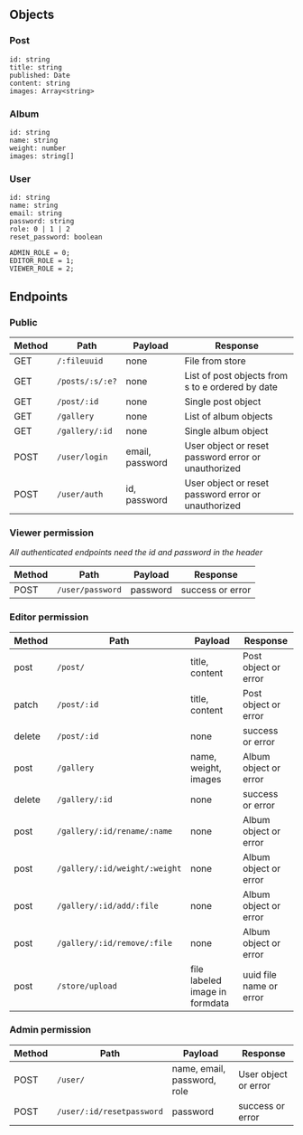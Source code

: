 ## Objects

### Post

```
id: string
title: string
published: Date
content: string
images: Array<string>
```

### Album

```
id: string
name: string
weight: number
images: string[]
```

### User

```
id: string
name: string
email: string
password: string
role: 0 | 1 | 2
reset_password: boolean
```

```
ADMIN_ROLE = 0;
EDITOR_ROLE = 1;
VIEWER_ROLE = 2;
```

## Endpoints

### Public

| Method | Path           | Payload         | Response                                            |
| ------ | -------------- | --------------- | --------------------------------------------------- |
| GET    | `/:fileuuid`   | none            | File from store                                     |
| GET    | `/posts/:s/:e?`| none            | List of post objects from s to e ordered by date    |
| GET    | `/post/:id`    | none            | Single post object                                  |
| GET    | `/gallery`     | none            | List of album objects                               |
| GET    | `/gallery/:id` | none            | Single album object                                 |
| POST   | `/user/login`  | email, password | User object or reset password error or unauthorized |
| POST   | `/user/auth`   | id, password    | User object or reset password error or unauthorized |

### Viewer permission

*All authenticated endpoints need the id and password in the header*

| Method | Path             | Payload  | Response         |
| ------ | ---------------- | -------- | ---------------- |
| POST   | `/user/password` | password | success or error |

### Editor permission

| Method | Path                          | Payload                        | Response                |
| ------ | ----------------------------- | ------------------------------ | ----------------------- |
| post   | `/post/`                      | title, content                 | Post object or error    |
| patch  | `/post/:id`                   | title, content                 | Post object or error    |
| delete | `/post/:id`                   | none                           | success or error        |
| post   | `/gallery`                    | name, weight, images           | Album object or error   |
| delete | `/gallery/:id`                | none                           | success or error        |
| post   | `/gallery/:id/rename/:name`   | none                           | Album object or error   |
| post   | `/gallery/:id/weight/:weight` | none                           | Album object or error   |
| post   | `/gallery/:id/add/:file`      | none                           | Album object or error   |
| post   | `/gallery/:id/remove/:file`   | none                           | Album object or error   |
| post   | `/store/upload`               | file labeled image in formdata | uuid file name or error |

### Admin permission

| Method | Path                      | Payload                     | Response             |
| ------ | ------------------------- | --------------------------- | -------------------- |
| POST   | `/user/`                  | name, email, password, role | User object or error |
| POST   | `/user/:id/resetpassword` | password                    | success or error     |
